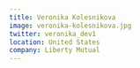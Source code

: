 ```yaml
---
title: Veronika Kolesnikova
image: veronika-kolesnikova.jpg
twitter: veronika_dev1
location: United States
company: Liberty Mutual
---
```


